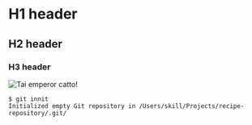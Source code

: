 # H1 header
## H2 header
### H3 header


![Tai emperor catto!](https://octodex.github.com/images/yaktocat.png)


```
$ git innit
Initialized empty Git repository in /Users/skill/Projects/recipe-repository/.git/
```
